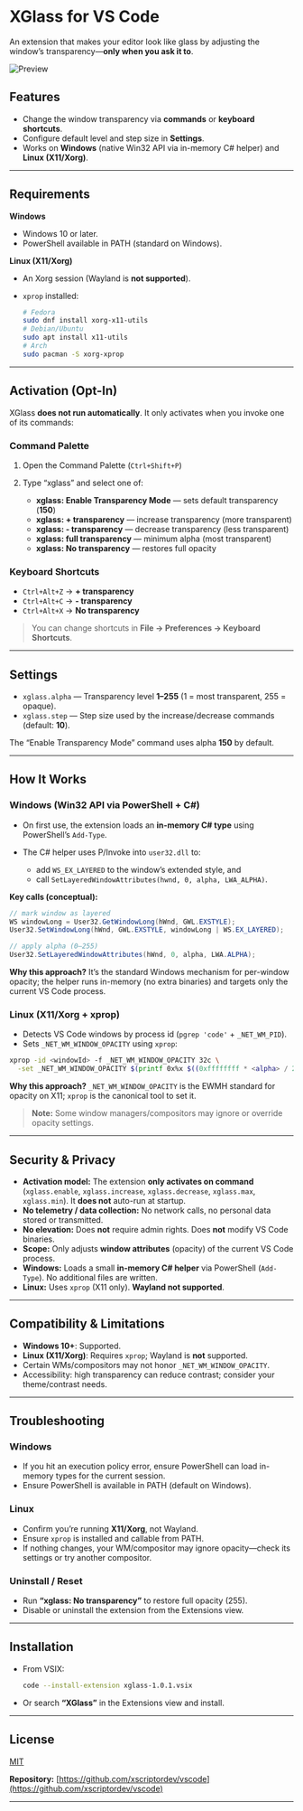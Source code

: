 # XGlass for VS Code

An extension that makes your editor look like glass by adjusting the window’s transparency—**only when you ask it to**.

![Preview](https://raw.githubusercontent.com/xscriptordev/vscode/main/extensions/xglass/images/preview.png)

## Features

* Change the window transparency via **commands** or **keyboard shortcuts**.
* Configure default level and step size in **Settings**.
* Works on **Windows** (native Win32 API via in-memory C# helper) and **Linux (X11/Xorg)**.

---

## Requirements

**Windows**

* Windows 10 or later.
* PowerShell available in PATH (standard on Windows).

**Linux (X11/Xorg)**

* An Xorg session (Wayland is **not supported**).
* `xprop` installed:

  ```bash
  # Fedora
  sudo dnf install xorg-x11-utils
  # Debian/Ubuntu
  sudo apt install x11-utils
  # Arch
  sudo pacman -S xorg-xprop
  ```

---

## Activation (Opt-In)

XGlass **does not run automatically**. It only activates when you invoke one of its commands:

### Command Palette

1. Open the Command Palette (`Ctrl+Shift+P`)
2. Type “xglass” and select one of:

   * **xglass: Enable Transparency Mode** — sets default transparency (**150**)
   * **xglass: + transparency** — increase transparency (more transparent)
   * **xglass: - transparency** — decrease transparency (less transparent)
   * **xglass: full transparency** — minimum alpha (most transparent)
   * **xglass: No transparency** — restores full opacity

### Keyboard Shortcuts

* `Ctrl+Alt+Z` → **+ transparency**
* `Ctrl+Alt+C` → **- transparency**
* `Ctrl+Alt+X` → **No transparency**

> You can change shortcuts in **File → Preferences → Keyboard Shortcuts**.

---

## Settings

* `xglass.alpha` — Transparency level **1–255** (1 = most transparent, 255 = opaque).
* `xglass.step` — Step size used by the increase/decrease commands (default: **10**).

The “Enable Transparency Mode” command uses alpha **150** by default.

---

## How It Works

### Windows (Win32 API via PowerShell + C#)

* On first use, the extension loads an **in-memory C# type** using PowerShell’s `Add-Type`.
* The C# helper uses P/Invoke into `user32.dll` to:

  * add `WS_EX_LAYERED` to the window’s extended style, and
  * call `SetLayeredWindowAttributes(hwnd, 0, alpha, LWA_ALPHA)`.

**Key calls (conceptual):**

```csharp
// mark window as layered
WS windowLong = User32.GetWindowLong(hWnd, GWL.EXSTYLE);
User32.SetWindowLong(hWnd, GWL.EXSTYLE, windowLong | WS.EX_LAYERED);

// apply alpha (0–255)
User32.SetLayeredWindowAttributes(hWnd, 0, alpha, LWA.ALPHA);
```

**Why this approach?**
It’s the standard Windows mechanism for per-window opacity; the helper runs in-memory (no extra binaries) and targets only the current VS Code process.

### Linux (X11/Xorg + xprop)

* Detects VS Code windows by process id (`pgrep 'code'` + `_NET_WM_PID`).
* Sets `_NET_WM_WINDOW_OPACITY` using `xprop`:

```bash
xprop -id <windowId> -f _NET_WM_WINDOW_OPACITY 32c \
  -set _NET_WM_WINDOW_OPACITY $(printf 0x%x $((0xffffffff * <alpha> / 255)))
```

**Why this approach?**
`_NET_WM_WINDOW_OPACITY` is the EWMH standard for opacity on X11; `xprop` is the canonical tool to set it.

> **Note:** Some window managers/compositors may ignore or override opacity settings.

---

## Security & Privacy

* **Activation model:** The extension **only activates on command** (`xglass.enable`, `xglass.increase`, `xglass.decrease`, `xglass.max`, `xglass.min`). It **does not** auto-run at startup.
* **No telemetry / data collection:** No network calls, no personal data stored or transmitted.
* **No elevation:** Does **not** require admin rights. Does **not** modify VS Code binaries.
* **Scope:** Only adjusts **window attributes** (opacity) of the current VS Code process.
* **Windows:** Loads a small **in-memory C# helper** via PowerShell (`Add-Type`). No additional files are written.
* **Linux:** Uses `xprop` (X11 only). **Wayland not supported**.

---

## Compatibility & Limitations

* **Windows 10+**: Supported.
* **Linux (X11/Xorg)**: Requires `xprop`; Wayland is **not** supported.
* Certain WMs/compositors may not honor `_NET_WM_WINDOW_OPACITY`.
* Accessibility: high transparency can reduce contrast; consider your theme/contrast needs.

---

## Troubleshooting

### Windows

* If you hit an execution policy error, ensure PowerShell can load in-memory types for the current session.
* Ensure PowerShell is available in PATH (default on Windows).

### Linux

* Confirm you’re running **X11/Xorg**, not Wayland.
* Ensure `xprop` is installed and callable from PATH.
* If nothing changes, your WM/compositor may ignore opacity—check its settings or try another compositor.

### Uninstall / Reset

* Run **“xglass: No transparency”** to restore full opacity (255).
* Disable or uninstall the extension from the Extensions view.

---

## Installation

* From VSIX:

  ```bash
  code --install-extension xglass-1.0.1.vsix
  ```
* Or search **“XGlass”** in the Extensions view and install.

---

## License

[MIT](./LICENSE.md)

**Repository:** [https://github.com/xscriptordev/vscode](https://github.com/xscriptordev/vscode)

---
